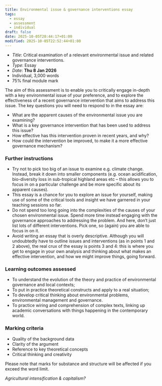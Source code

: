 ```yaml
---
title: Environmental issue & governance interventions essay
tags:
  - essay
  - assessment
  - individual
draft: false
date: 2025-10-05T20:44:17+01:00
modified: 2025-10-05T22:52:44+01:00
---
```

- *Title*: Critical examination of a relevant environmental issue and related governance interventions.
- *Type*: Essay
- *Date*: **Thu 8 Jan 2026**
- Individual, 3,000 words
- 75% final module mark

The aim of this assessment is to enable you to critically engage in-depth with a key environmental issue of your preference, and to explore the effectiveness of a recent governance intervention that aims to address this issue. The key questions you will need to respond to in the essay are:

- What are the apparent causes of the environmental issue you are examining?
- What is a key governance intervention that has been used to address this issue?
- How effective has this intervention proven in recent years, and why?
- How could the intervention be improved, to make it a more effective governance mechanism?
### Further instructions
- Try not to pick too big of an issue to examine e.g. climate change. Instead, break it down into smaller components (e.g. ocean acidification, bio-diversity loss in sub-tropical highland areas etc – this allows you to focus in on a particular challenge and be more specific about its apparent causes).
- This essay is a chance for you to explore an issue for yourself, making use of some of the critical tools and insight we have garnered in your teaching sessions so far.
- Do not spend too long going into the complexities of the causes of your chosen environmental issue. Spend more time instead engaging with the governance approaches to addressing the problem. And here, don’t just list lots of different interventions. Pick one, so (again) you are able to focus in on it.
- Avoid writing an essay that is overly descriptive. Although you will undoubtedly have to outline issues and interventions (as in points 1 and 2 above), the real crux of the essay is points 3 and 4: this is where you get to engage in your own analysis and thinking about what makes an effective intervention, and how we might improve things, going forward.
### Learning outcomes assessed
- To understand the evolution of the theory and practice of environmental governance and local contexts;
- To put in practice theoretical constructs and apply to a real situation;
- To develop critical thinking about environmental problems, environmental management and governance.
- To practice wiring and comprehension of complex texts, linking up academic conversations with things happening in the contemporary world.
### Marking criteria
- Quality of the background data
- Clarity of the argument
- Reference to key theoretical concepts
- Critical thinking and creativity

Please note that marks for substance and structure will be affected if you exceed the word limit.

*Agricultural intensification & capitalism?*